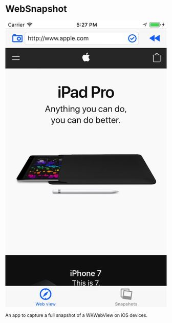 # WebSnapshot

![](https://github.com/shion0111/WebSnapshot/blob/master/s1.jpeg)

An app to capture a full snapshot of a WKWebView on iOS devices. 
